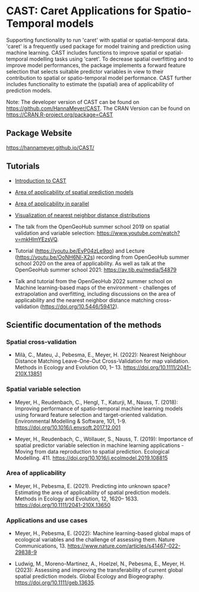 # CAST: Caret Applications for Spatio-Temporal models

Supporting functionality to run 'caret' with spatial or spatial-temporal data. 'caret' is a frequently used package for model training and prediction using machine learning. CAST includes functions to improve spatial or spatial-temporal modelling tasks using 'caret'. To decrease spatial overfitting and to improve model performances, the package implements a forward feature selection that selects suitable predictor variables in view to their contribution to spatial or spatio-temporal model performance. CAST further includes functionality to estimate the (spatial) area of applicability of prediction models.

Note: The developer version of CAST can be found on https://github.com/HannaMeyer/CAST. The CRAN Version can be found on	https://CRAN.R-project.org/package=CAST

## Package Website
https://hannameyer.github.io/CAST/

## Tutorials

* [Introduction to CAST](https://hannameyer.github.io/CAST/articles/cast01-CAST-intro.html)

* [Area of applicability of spatial prediction models](https://hannameyer.github.io/CAST/articles/cast02-AOA-tutorial.html)

* [Area of applicability in parallel](https://hannameyer.github.io/CAST/articles/cast03-AOA-parallel.html)

* [Visualization of nearest neighbor distance distributions](https://hannameyer.github.io/CAST/articles/cast04-plotgeodist.html)

* The talk from the OpenGeoHub summer school 2019 on spatial validation and variable selection:
https://www.youtube.com/watch?v=mkHlmYEzsVQ.

* Tutorial (https://youtu.be/EyP04zLe9qo) and Lecture (https://youtu.be/OoNH6Nl-X2s) recording from OpenGeoHub summer school 2020 on the area of applicability. As well as talk at the OpenGeoHub summer school 2021: https://av.tib.eu/media/54879 

* Talk and tutorial from the OpenGeoHub 2022 summer school on Machine learning-based maps of the environment - challenges of extrapolation and overfitting, including discussions on the area of applicability and the nearest neighbor distance matching cross-validation (https://doi.org/10.5446/59412).

## Scientific documentation of the methods

### Spatial cross-validation
* Milà, C., Mateu, J., Pebesma, E., Meyer, H. (2022): Nearest Neighbour Distance Matching Leave-One-Out Cross-Validation for map validation. Methods in Ecology and Evolution 00, 1– 13.
https://doi.org/10.1111/2041-210X.13851

### Spatial variable selection
* Meyer, H., Reudenbach, C., Hengl, T., Katurji, M., Nauss, T. (2018): Improving performance of spatio-temporal machine learning models using forward feature selection and target-oriented validation. Environmental Modelling & Software, 101, 1-9. https://doi.org/10.1016/j.envsoft.2017.12.001

* Meyer, H., Reudenbach, C., Wöllauer, S., Nauss, T. (2019): Importance of spatial predictor variable selection in machine learning applications - Moving from data reproduction to spatial prediction. Ecological Modelling. 411. https://doi.org/10.1016/j.ecolmodel.2019.108815

### Area of applicability
* Meyer, H., Pebesma, E. (2021). Predicting into unknown space? Estimating the area of applicability of spatial prediction models. Methods in Ecology and Evolution, 12, 1620– 1633. https://doi.org/10.1111/2041-210X.13650 

### Applications and use cases
* Meyer, H., Pebesma, E. (2022): Machine learning-based global maps of ecological variables and the challenge of assessing them. Nature Communications, 13. https://www.nature.com/articles/s41467-022-29838-9

* Ludwig, M., Moreno-Martinez, A., Hoelzel, N., Pebesma, E., Meyer, H. (2023): Assessing and improving the transferability of current global spatial prediction models. Global Ecology and Biogeography.  https://doi.org/10.1111/geb.13635.
